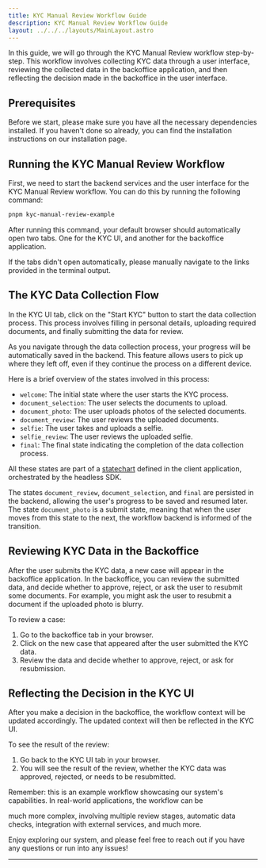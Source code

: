 ```yaml
---
title: KYC Manual Review Workflow Guide
description: KYC Manual Review Workflow Guide
layout: ../../../layouts/MainLayout.astro
---
```


In this guide, we will go through the KYC Manual Review workflow step-by-step. This workflow involves collecting KYC data through a user interface, reviewing the collected data in the backoffice application, and then reflecting the decision made in the backoffice in the user interface.

## Prerequisites

Before we start, please make sure you have all the necessary dependencies installed. If you haven't done so already, you can find the installation instructions on our installation page.

## Running the KYC Manual Review Workflow

First, we need to start the backend services and the user interface for the KYC Manual Review workflow. You can do this by running the following command:

```sh
pnpm kyc-manual-review-example
```

After running this command, your default browser should automatically open two tabs. One for the KYC UI, and another for the backoffice application.

If the tabs didn't open automatically, please manually navigate to the links provided in the terminal output.

## The KYC Data Collection Flow

In the KYC UI tab, click on the "Start KYC" button to start the data collection process. This process involves filling in personal details, uploading required documents, and finally submitting the data for review.

As you navigate through the data collection process, your progress will be automatically saved in the backend. This feature allows users to pick up where they left off, even if they continue the process on a different device.

Here is a brief overview of the states involved in this process:

- `welcome`: The initial state where the user starts the KYC process.
- `document_selection`: The user selects the documents to upload.
- `document_photo`: The user uploads photos of the selected documents.
- `document_review`: The user reviews the uploaded documents.
- `selfie`: The user takes and uploads a selfie.
- `selfie_review`: The user reviews the uploaded selfie.
- `final`: The final state indicating the completion of the data collection process.

All these states are part of a [statechart](https://xstate.js.org/docs/guides/statecharts.html#statechart-example) defined in the client application, orchestrated by the headless SDK.

The states `document_review`, `document_selection`, and `final` are persisted in the backend, allowing the user's progress to be saved and resumed later. The state `document_photo` is a submit state, meaning that when the user moves from this state to the next, the workflow backend is informed of the transition.

## Reviewing KYC Data in the Backoffice

After the user submits the KYC data, a new case will appear in the backoffice application. In the backoffice, you can review the submitted data, and decide whether to approve, reject, or ask the user to resubmit some documents. For example, you might ask the user to resubmit a document if the uploaded photo is blurry.

To review a case:

1. Go to the backoffice tab in your browser.
2. Click on the new case that appeared after the user submitted the KYC data.
3. Review the data and decide whether to approve, reject, or ask for resubmission.

## Reflecting the Decision in the KYC UI

After you make a decision in the backoffice, the workflow context will be updated accordingly. The updated context will then be reflected in the KYC UI.

To see the result of the review:

1. Go back to the KYC UI tab in your browser.
2. You will see the result of the review, whether the KYC data was approved, rejected, or needs to be resubmitted.

Remember: this is an example workflow showcasing our system's capabilities. In real-world applications, the workflow can be

 much more complex, involving multiple review stages, automatic data checks, integration with external services, and much more.

Enjoy exploring our system, and please feel free to reach out if you have any questions or run into any issues!

---
